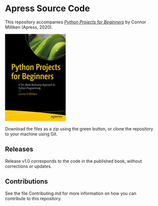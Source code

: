 # Apress Source Code

This repository accompanies [*Python Projects for Beginners*](https://www.apress.com/9781484253540) by Connor Milliken (Apress, 2020).

[comment]: #cover
![Cover image](images/9781484253540.jpg)

Download the files as a zip using the green button, or clone the repository to your machine using Git.

## Releases

Release v1.0 corresponds to the code in the published book, without corrections or updates.

## Contributions

See the file Contributing.md for more information on how you can contribute to this repository.
